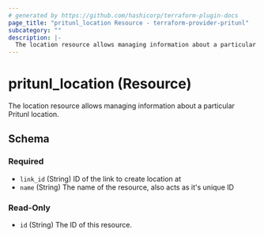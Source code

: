 ```yaml
---
# generated by https://github.com/hashicorp/terraform-plugin-docs
page_title: "pritunl_location Resource - terraform-provider-pritunl"
subcategory: ""
description: |-
  The location resource allows managing information about a particular Pritunl location.
---
```


# pritunl_location (Resource)

The location resource allows managing information about a particular Pritunl location.



<!-- schema generated by tfplugindocs -->
## Schema

### Required

- `link_id` (String) ID of the link to create location at
- `name` (String) The name of the resource, also acts as it's unique ID

### Read-Only

- `id` (String) The ID of this resource.
